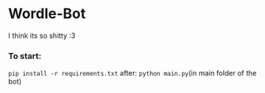 # Wordle-Bot
I think its so shitty :3
### To start:
`pip install -r requirements.txt`
after:
`python main.py`(in main folder of the bot)
